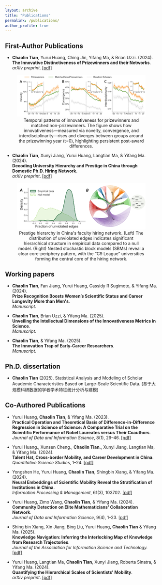 ```yaml
---
layout: archive
title: "Publications"
permalink: /publications/
author_profile: true
---
```

## First-Author Publications

- **Chaolin Tian**, Yurui Huang, Ching Jin, Yifang Ma, & Brian Uzzi. (2024).  
  **The Innovative Distinctiveness of Prizewinners and their Networks**.  <br>
_arXiv preprint_. [[pdf]](https://arxiv.org/pdf/2411.12180)

<figure style="text-align: center;">
  <img src="../images/Figure_2.jpg" width="600">
  <figcaption>Temporal patterns of innovativeness for prizewinners and matched non-prizewinners. 
  The figure shows how innovativeness—measured via novelty, convergence, and interdisciplinarity—rises and diverges between groups around the prizewinning year (t=0), highlighting persistent post-award differences.</figcaption>
</figure>


- **Chaolin Tian**, Xunyi Jiang, Yurui Huang, Langtian Ma, & Yifang Ma. (2024).  
  **Decoding University Hierarchy and Prestige in China through Domestic Ph.D. Hiring Network**.  <br>
_arXiv preprint_. [[pdf]](https://arxiv.org/pdf/2401.12739)

<figure style="text-align: center;">
  <img src="../images/Figure 3.jpg" width="600">
  <figcaption> Prestige hierarchy in China's faculty hiring network. 
  (Left) The distribution of unviolated edges indicates significant hierarchical structure in empirical data compared to a null model. 
  (Right) Nested stochastic block models (SBMs) reveal a clear core-periphery pattern, with the “C9 League” universities forming the central core of the hiring network.</figcaption>
</figure>

## Working papers

- **Chaolin Tian**, Fan Jiang, Yurui Huang, Cassidy R Sugimoto, & Yifang Ma. (2024).  
  **Prize Recognition Boosts Women’s Scientific Status and Career Longevity More than Men's**.  <br>
 _Manuscript_.

- **Chaolin Tian**, Brian Uzzi, & Yifang Ma. (2025).  
  **Unveiling the Intellectual Dimensions of the Innovativeness Metrics in Science**.  <br>
 _Manuscript_.

- **Chaolin Tian**, & Yifang Ma. (2025).  
  **The Innovation Trap of Early-Career Researchers**.  <br>
 _Manuscript_.

## Ph.D. dissertation

- **Chaolin Tian** (2025). Statistical Analysis and Modeling of Scholar Academic Characteristics Based on Large-Scale Scientific Data.
(基于大规模科研数据的学者学术特征统计分析与建模)


## Co-Authored Publications

- Yurui Huang, **Chaolin Tian**, & Yifang Ma. (2023).  
  **Practical Operation and Theoretical Basis of Difference-in-Difference Regression in Science of Science: A Comparative Trial on the Scientific Performance of Nobel Laureates versus Their Coauthors**.    <br>
 *Journal of Data and Information Science*, 8(1), 29–46. [[pdf]](https://www.j-jdis.com/EN/10.2478/jdis-2023-0003)

- Yurui Huang., Xunsen Cheng., **Chaolin Tian.**, Xunyi Jiang, Langtian Ma, & Yifang Ma. (2024).  
  **Talent Hat, Cross-border Mobility, and Career Development in China**.  <br>
*Quantitative Science Studies*, 1–24. [[pdf]](https://direct.mit.edu/qss/article/5/3/516/120942)

- Yongshen He, Yurui Huang, **Chaolin Tian**, Shingbin Xiang, & Yifang Ma. (2024).  
  **Neural Embeddings of Scientific Mobility Reveal the Stratification of Institutions in China**.   <br>
  *Information Processing & Management*, 61(3), 103702. [[pdf]](https://www.sciencedirect.com/science/article/pii/S0306457324000621)

- Yurui Huang, Zimo Wang, **Chaolin Tian**, & Yifang Ma. (2024).  
  **Community Detection on Elite Mathematicians' Collaboration Network**.   <br>
 *Journal of Data and Information Science*, 9(4), 1–23. [[pdf]](https://www.j-jdis.com/EN/10.2478/jdis-2024-0026)

- Shing bin Xiang, Xin Jiang, Bing Liu, Yurui Huang, **Chaolin Tian** & Yifang Ma. (2025).  
  **Knowledge Navigation: Inferring the Interlocking Map of Knowledge from Research Trajectories**.   <br>
 *Journal of the Association for Information Science and Technology.* [[pdf]](https://asistdl.onlinelibrary.wiley.com/doi/10.1002/asi.25005?af=R)

- Yurui Huang, Langtian Ma, **Chaolin Tian**, Xunyi Jiang, Roberta Sinatra, & Yifang Ma. (2024).  
  **Quantifying the Hierarchical Scales of Scientists' Mobility**.   <br>
_arXiv preprint_. [[pdf]](https://arxiv.org/pdf/2401.06794)


